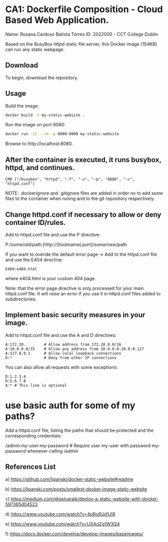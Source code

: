 # CA1: Dockerfile Composition - Cloud Based Web Application.
 
Name: Rosana Cardoso Batista Torres ID: 2022000 - CCT College Dublin

Based on the BusyBox httpd static file server, this Docker image (154KB) can run any static webpage.

## Download
To begin, download the repository.

## Usage
Build the image:

```sh
docker build -t my-static-website .
```
Run the image on port 8080:

```sh
docker run -it --rm -p 8000:8000 my-static-website
```
Browse to http://localhost:8080.

## After the container is executed, it runs busybox, httpd, and continues.

```
CMD ["/busybox", "httpd", "-f", "-v", "-p", "8080", "-c", "httpd.conf"]
```

NOTE: .dockerignore and .gitignore files are added in order no to add some files to the container when runing and to the git repository respectively.

## Change httpd.conf if necessary to allow or deny container ID/rules.

Add to httpd.conf file and use the P directive:

P:/some/old/path:[http://]hostname[:port]/some/new/path

If you want to overide the default error page -> Add to the httpd.conf file and use the E404 directive:

```
E404:e404.html
```

where e404.html is your custom 404 page.

Note: that the error page directive is only processed for your main httpd.conf file. It will raise an error if you use it in httpd.conf files added to subdirectories.

## Implement basic security measures in your image.

Add to httpd.conf file and use the A and D directives:

```
A:172.20.        # Allow address from 172.20.0.0/16
A:10.0.0.0/25    # Allow any address from 10.0.0.0-10.0.0.127
A:127.0.0.1      # Allow local loopback connections
D:*              # Deny from other IP connections
```

You can also allow all requests with some exceptions:

```
D:1.2.3.4
D:5.6.7.8
A:* # This line is optional
```
# use basic auth for some of my paths?

Add a httpd.conf file, listing the paths that should be protected and the corresponding credentials:

/admin:my-user:my-password # Require user my-user with password my-password whenever calling /admin

## References List
a)	https://github.com/lipanski/docker-static-website#readme

b)	https://lipanski.com/posts/smallest-docker-image-static-website

c)	https://medium.com/@selvarajk/deploy-a-static-website-with-docker-597365d04523

d)	https://www.youtube.com/watch?v=4pRo6Ud1JI8

e)	https://www.youtube.com/watch?v=UXAoZg1W3Q4

f)  https://docs.docker.com/develop/develop-images/baseimages/

